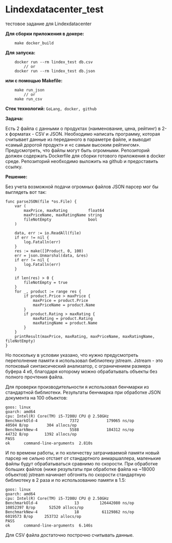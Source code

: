 # Lindexdatacenter_test
тестовое задание для Lindexdatacenter

**Для сборки приложения в докере:**
```
    make docker_build
```

**Для запуска:**
```
    docker run --rm lindex_test db.csv
        // or
    docker run --rm lindex_test db.json
```
**или с помощью Makefile:**
```
    make run_json
        // or
    make run_csv
```

**Стек технологий:**
```GoLang, docker, github```

**Задача:**

Есть 2 файла с данными о продуктах (наименование, цена, рейтинг) в 2-х форматах - CSV и JSON.
Необходимо написать программу, которая считывает данные из переданного в параметре файле, и
выводит «самый дорогой продукт» и «с самым высоким рейтингом».
Предусмотреть, что файлы могут быть огромными.
Репозиторий должен содержать Dockerfile для сборки готового приложения в docker среде.
Репозиторий необходимо выложить на github и предоставить ссылку.

**Решение:**

Без учета возможной подачи огромных файлов JSON парсер мог бы выглядеть вот так:
```
func parseJSON(file *os.File) {
	var (
		maxPrice, maxRating         float64
		maxPriceName, maxRatingName string
		fileNotEmpty                bool
	)

	data, err := io.ReadAll(file)
	if err != nil {
		log.Fatalln(err)
	}
	res := make([]Product, 0, 100)
	err = json.Unmarshal(data, &res)
	if err != nil {
		log.Fatalln(err)
	}

	if len(res) > 0 {
		fileNotEmpty = true
	}
	for _, product := range res {
		if product.Price > maxPrice {
			maxPrice = product.Price
			maxPriceName = product.Name
		}
		if product.Rating > maxRating {
			maxRating = product.Rating
			maxRatingName = product.Name
		}
	}
	printResult(maxPrice, maxRating, maxPriceName, maxRatingName, fileNotEmpty)
}
```
Но поскольку в условии указано, что нужно предусмотреть переполнение памяти я использовал библиотеку jstream.
Jstream - это потоковый синтаксический анализатор, с ограничением размера буфера 4 кб, благодаря которому можно обрабатывать объекты без полного прочтения файла.

Для проверки производительности я использовал бенчмарки из стандартной библиотеки.
Результаты бенчмарка при обработке JSON документа на 100 объектов:
```
goos: linux
goarch: amd64
cpu: Intel(R) Core(TM) i5-7200U CPU @ 2.50GHz
BenchmarkOld-4              7372            179065 ns/op           40504 B/op        304 allocs/op
BenchmarkNew-4              5588            184312 ns/op           44732 B/op       1392 allocs/op
PASS
ok      command-line-arguments  2.810s
```
И по времени работы, и по количеству затрачиваемой памяти новый парсер не сильно отстает от стандартного анмаршаллера, маленькие файлы будут обрабатываться сравнимо по скорости.
При обработке больших файлов (ниже результаты при обработке файла на ~18000 объектов) jstream начинает обгонять по скорости стандартную библиотеку в 2 раза и по использованию памяти в 1.5:
```
goos: linux
goarch: amd64
cpu: Intel(R) Core(TM) i5-7200U CPU @ 2.50GHz
BenchmarkOld-4                13         126442080 ns/op        10852397 B/op      52520 allocs/op
BenchmarkNew-4                18          61129862 ns/op         6019573 B/op     253732 allocs/op
PASS
ok      command-line-arguments  6.146s
```

Для CSV файла достаточно построчно считывать данные.
